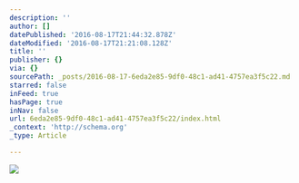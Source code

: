 ```yaml
---
description: ''
author: []
datePublished: '2016-08-17T21:44:32.878Z'
dateModified: '2016-08-17T21:21:08.128Z'
title: ''
publisher: {}
via: {}
sourcePath: _posts/2016-08-17-6eda2e85-9df0-48c1-ad41-4757ea3f5c22.md
starred: false
inFeed: true
hasPage: true
inNav: false
url: 6eda2e85-9df0-48c1-ad41-4757ea3f5c22/index.html
_context: 'http://schema.org'
_type: Article

---
```

![](https://the-grid-user-content.s3-us-west-2.amazonaws.com/5fd7d3b3-05c3-4445-80ad-e87b54133c3a.jpg)